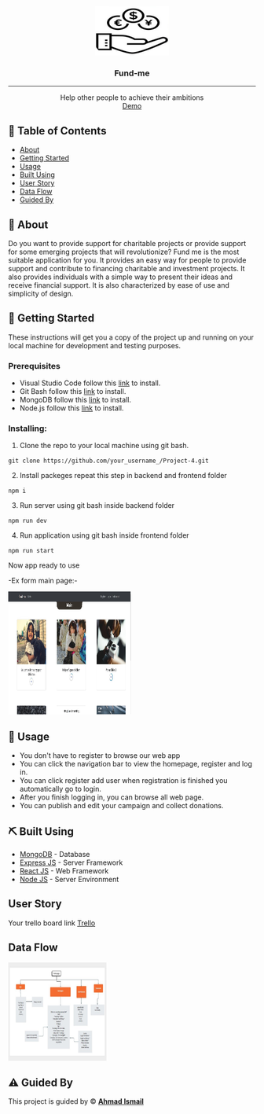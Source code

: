 <p align="center">
<a href="https://www.meraki-academy.org"
 target="_blank" rel="noopener noreferrer">
 <img width="150px" height="100px" src="./photo/LOGO.png" alt="Project logo">
 </a>
</p>

<h3 align="center">Fund-me
</h3>

---

<p align="center"> Help other people to  achieve their ambitions
    <br> 
<a href=''>Demo</a>
    <br> 
</p>

## 📝 Table of Contents

- [About](#about)
- [Getting Started](#getting_started)
- [Usage](#usage)
- [Built Using](#built_using)
- [User Story](#user_story)
- [Data Flow](#data_flow)
- [Guided By](#guided_by)

## 🧐 About <a name = "about"></a>

Do you want to provide support for charitable projects or provide support for some emerging projects that will revolutionize?
Fund me is the most suitable application for you. It provides an easy way for people to provide support and contribute to financing charitable and investment projects. It also provides individuals with a simple way to present their ideas and receive financial support. It is also characterized by ease of use and simplicity of design.

## 🏁 Getting Started <a name = "getting_started"></a>

These instructions will get you a copy of the project up and running on your local machine for development and testing purposes.

### Prerequisites

- Visual Studio Code follow this <a href='https://code.visualstudio.com/download'>link</a> to install.
- Git Bash follow this <a href='https://git-scm.com/downloads'>link</a> to install.
- MongoDB follow this <a href='https://www.mongodb.com/try/download/shell'>link</a> to install.
- Node.js follow this <a href='https://nodejs.org/en'>link</a> to install.

### Installing:

1. Clone the repo to your local machine using git bash.

```
git clone https://github.com/your_username_/Project-4.git
```

2. Install packeges repeat this step in backend and frontend folder

```
npm i
```

3. Run server using git bash inside backend folder

```
npm run dev
```

4. Run application using git bash inside frontend folder

```
npm run start
```

Now app ready to use

-Ex form main page:-


<img width=250px height=250px src="./photo/MainPage.jpg" alt="Diagram"></a>

## 🎈 Usage <a name="usage"></a>

- You don't have to register to browse our web app 
- You can click the navigation bar to view the homepage, register and log in.
- You can click register add user when registration is finished you automatically go to login.
- After you finish logging in, you can browse all web page.
- You can publish and edit your campaign and collect donations.



## ⛏️ Built Using <a name = "built_using"></a>

- [MongoDB](https://www.mongodb.com/) - Database
- [Express JS](https://expressjs.com/) - Server Framework
- [React JS](https://https://reactjs.org/) - Web Framework
- [Node JS](https://nodejs.org/en/) - Server Environment

## User Story <a name = "#user_story"></a>

Your trello board link
<a href='https://trello.com/b/VTPzDYU5/project-4'>Trello</a>

## Data Flow <a name = "#data_flow"></a>

<img width=200px height=200px src="./photo/SchemaPhoto.jpg" alt="Diagram"></a>

## ⚠️ Guided By <a name = "guided_by"></a>

This project is guided by ©️ **[Ahmad Ismail](ahmad.thaer.ismail@gmail.com)**